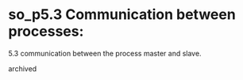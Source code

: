 # so_p5.3 Communication between processes: 	
5.3 communication between the process master and slave. 


archived

